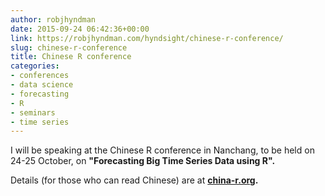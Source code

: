 ```yaml
---
author: robjhyndman
date: 2015-09-24 06:42:36+00:00
link: https://robjhyndman.com/hyndsight/chinese-r-conference/
slug: chinese-r-conference
title: Chinese R conference
categories:
- conferences
- data science
- forecasting
- R
- seminars
- time series
---
```


I will be speaking at the Chinese R conference in Nanchang, to be held on 24-25 October, on **"Forecasting Big Time Series Data using R".**

Details (for those who can read Chinese) are at **[china-r.org](http://china-r.org/).**
